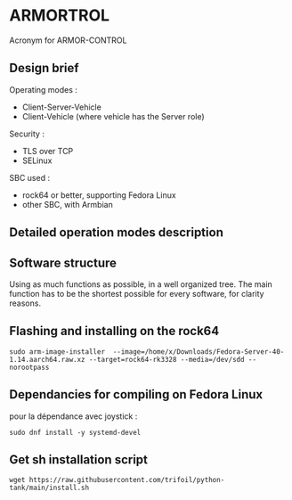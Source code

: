# ARMORTROL

Acronym for ARMOR-CONTROL

## Design brief

Operating modes :

* Client-Server-Vehicle
* Client-Vehicle (where vehicle has the Server role)

Security : 

* TLS over TCP 
* SELinux

SBC used :

* rock64 or better, supporting Fedora Linux
* other SBC, with Armbian

## Detailed operation modes description

## Software structure

Using as much functions as possible, in a well organized tree.
The main function has to be the shortest possible for every software, for clarity reasons.

## Flashing and installing on the rock64

```
sudo arm-image-installer  --image=/home/x/Downloads/Fedora-Server-40-1.14.aarch64.raw.xz --target=rock64-rk3328 --media=/dev/sdd --norootpass
```

## Dependancies for compiling on Fedora Linux

pour la dépendance avec joystick :
```
sudo dnf install -y systemd-devel
```

## Get sh installation script

```
wget https://raw.githubusercontent.com/trifoil/python-tank/main/install.sh
```